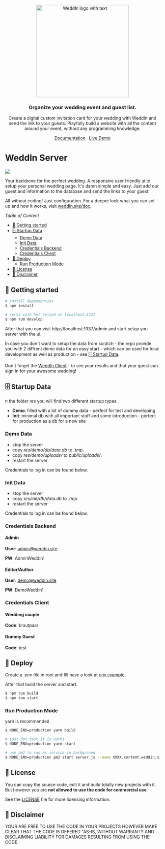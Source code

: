  <p align="center">
  <a href="https://weddin.site/">
    <img src="https://weddin.site/images/logo_with_text_small.png" width="300px" alt="WeddIn logo with text" />
  </a>
 </p>

<h3 align="center">Organize your wedding event and guest list.</h3>
<p align="center">Create a digital custom invitation card for your wedding with WeddIn and send the link to your guests. Playfully build a website with all the content around your event, without any programming knowledge.</p>
<p align="center"></p>
<p align="center">
  <a target="_blank" href="https://weddin.site/doc">Documentation</a> · <a target="_blank" href="https://weddin.site/demo">Live Demo</a>
</p>

# WeddIn Server<!-- omit in toc -->

<p>

  <a href="https://strapi.io/">
    <img src="https://img.shields.io/badge/dynamic/json?label=Strapi&query=dependencies.@strapi/strapi&url=https://raw.githubusercontent.com/Devtory-GbR/weddin-server/master/package.json" />
  </a>

</p>

Your backbone for the perfect wedding. A responsive user friendly ui to setup your personal wedding page. It's damn simple and easy. Just add our guest and information to the database and send the links to your guest.

All without coding! Just configuration. For a deeper look what you can set up and how it works, visit [weddin.site/doc](https://weddin.site/doc).

_Table of Content_

- [🚀 Getting started](#-getting-started)
- [🗄️ Startup Data](#️-startup-data)
  - [Demo Data](#demo-data)
  - [Init Data](#init-data)
  - [Credentials Backend](#credentials-backend)
  - [Credentials Client](#credentials-client)
- [🚢 Deploy](#-deploy)
  - [Run Production Mode](#run-production-mode)
- [🧾 License](#-license)
- [🚫 Disclaimer](#-disclaimer)

## 🚀 Getting started

```bash
# install dependencies
$ npm install

# serve with hot reload at localhost:1337
$ npm run develop
```

After that you can visit http://localhost:1337/admin and start setup you server with the ui.

In case you don't want to setup the data from scratch - the repo provide you with 2 diffrent demo data for an easy start - which can be used for local development as well as production - see [🗄️ Startup Data](#️-startup-data).

Don't forget the [WeddIn Client](https://github.com/Devtory-GbR/weddin-client) - to see your results and that your guest can sign in for your awesome wedding!

## 🗄️ Startup Data

n the folder _res_ you will find two different startup types

- **Demo**: filled with a lot of dummy data - perfect for test and developing
- **Init**: minimal db with all important stuff and some introduction - perfect for production as a db for a new site

### Demo Data

- stop the server
- copy _res/demo/db/data.db_ to _.tmp_.
- copy _res/demo/uploads/_ to _public/uploads/_.
- restart the server

Credentials to log in can be found below.

### Init Data

- stop the server
- copy _res/init/db/data.db_ to _.tmp_.
- restart the server

Credentials to log in can be found below.

### Credentials Backend

#### Admin<!-- omit in toc -->

**User**: admin@weddin.site

**PW**: AdminWeddin1

#### Editor/Author<!-- omit in toc -->

**User**: demo@weddin.site

**PW**: DemoWeddin1

### Credentials Client

#### Wedding couple<!-- omit in toc -->

**Code**: brautpaar

#### Dummy Guest<!-- omit in toc -->

**Code**: test

## 🚢 Deploy

Create a _.env_ file in root and fill have a look at [env.example](./env.example).

After that build the server and start.

```bash
$ npm run build
$ npm run start
```

### Run Production Mode

yarn is recommended

```bash
$ NODE_ENV=production yarn build

# just fot test it is works
$ NODE_ENV=production yarn start

# use pm2 to run as service in background
$ NODE_ENV=production pm2 start server.js --name XXXX.content.weddin.site
```

## 🧾 License

You can copy the source code, edit it and build totally new projects with it.
But however you are **not allowed to use the code for commercial use**.

See the [LICENSE](./LICENSE) file for more licensing information.

## 🚫 Disclaimer

YOUR ARE FREE TO USE THE CODE IN YOUR PROJECTS HOWEVER MAKE CLEAR THAT THE CODE IS OFFERED "AS-IS, WITHOUT WARRANTY AND DISCLAIMING LIABILITY FOR DAMAGES RESULTING FROM USING THE CODE.
